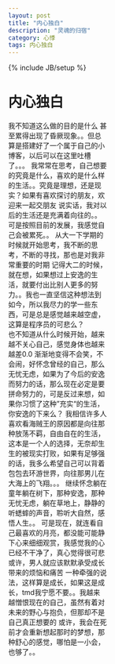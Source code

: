 ```yaml
---
layout: post
title: "内心独白"
description: "灵魂的归宿"
category: 心悸
tags: 内心独白
---
```

{% include JB/setup %}
<div class="in-center" style="width:200px">
	<h1>内心独白</h1>
	我不知道这么做的目的是什么	甚至累得出现了昏厥现象。。但总算是搭建好了一个属于自己的小博客，以后可以在这里吐槽了。。。
	我常常在思考，自己想要的究竟是什么，喜欢的是什么样的生活。。究竟是理想，还是现实？如果有喜欢探讨的朋友，欢迎来一起交朋友
	说实话，我对以后的生活还是充满着向往的。。可是按照目前的发展，我感觉自己会被累死。。
	从大一下学期的时候就开始思考，我不断的思考，不断的寻找，那也是对我非常重要的时期
	记得大二的时候，就在想，如果想过上安逸的生活，就要付出比别人更多的努力。。我也一直坚信这种想法到如今，所以我尽力的学一些东西，可是总是感觉越来越空虚，这算是程序员的可悲么？
	<br />
	也不知道从什么时候开始，越来越不关心自己，感觉身体也越来越差0.0
	渐渐地变得不会笑，不会闹，好怀念曾经的自己，那么无忧无虑，如果为了今后的安逸而努力的话，那么现在必定是要拼命努力的，可是反过来想，如果你习惯了这种”充实“的生活，你安逸的下来么？
	我相信许多人喜欢看海贼王的原因都是向往那种放荡不羁，自由自在的生活，这本是一个人的选择，无奈却生生的被现实打败，如果有足够强的话，我多么希望自己可以背着包包去环游世界，向往那男儿在大海上的飞翔。。。
	继续怀念躺在童年躺在树下，那种安逸，那种无忧无虑，躺在草地上，静静的听蟋蟀的声音，聆听大自然，感悟人生。。
	可是现在，就连看自己最喜欢的月亮，都没能可能静下心来细细观赏，我感觉我的心已经不干净了，真心觉得很可悲
	或许，男人就应该默默承受成长带来的烦恼和痛苦
	一种牵强的说法，这样算是成长，如果这是成长，tmd我宁愿不要。。我越来越憎恨现在的自己，虽然有着对未来的野心与抱负，但那却不是自己真正想要的
	或许，我会在死前才会重新想起那时的梦想，那种舒心的感觉，哪怕是一小会，也够了。。
</div>

